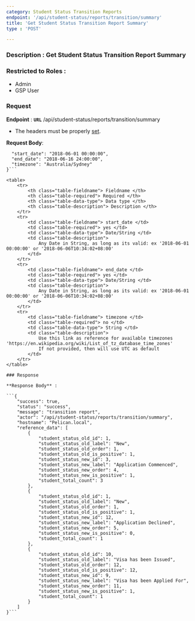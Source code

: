 ```yaml
---
category: Student Status Transition Reports
endpoint: '/api/student-status/reports/transition/summary'
title: 'Get Student Status Transition Report Summary'
type : 'POST'

---
```

### **Description** : Get Student Status Transition Report Summary
### Restricted to Roles : 
* Admin
* GSP User


### Request

**Endpoint** : **`URL`** /api/student-status/reports/transition/summary

* The headers must be properly [set](#/Info-setting-headers).

**Request Body**: 

```{
  "start_date": "2018-06-01 00:00:00",
  "end_date": "2018-06-16 24:00:00",
  "timezone": "Australia/Sydney"
}```

<table>
	<tr>
		<th class="table-fieldname"> Fieldname </th>
		<th class="table-required"> Required </th>    
		<th class="table-data-type"> Data type </th>
		<th class="table-description"> Description </th>
	</tr>
	<tr>
		<td class="table-fieldname"> start_date </td>
        <td class="table-required"> yes </td>
		<td class="table-data-type"> Date/String </td>
		<td class="table-description">
            Any Date in String, as long as its valid: ex '2018-06-01 00:00:00' or '2018-06-06T10:34:02+08:00'
        </td>
	</tr>  
	<tr>
		<td class="table-fieldname"> end_date </td>
        <td class="table-required"> yes </td>
		<td class="table-data-type"> Date/String </td>
		<td class="table-description">
            Any Date in String, as long as its valid: ex '2018-06-01 00:00:00' or '2018-06-06T10:34:02+08:00'
        </td>
	</tr> 
	<tr>
		<td class="table-fieldname"> timezone </td>
        <td class="table-required"> no </td>
		<td class="table-data-type"> String </td>
		<td class="table-description">
            Use this link as reference for available timezones 'https://en.wikipedia.org/wiki/List_of_tz_database_time_zones'
            If not provided, then will use UTC as default
        </td>
	</tr>         
</table>

### Response 

**Response Body** : 

```{
    "success": true,
    "status": "success",
    "message": "transition report",
    "actor": "/api/student-status/reports/transition/summary",
    "hostname": "Pelican.local",
    "reference_data": [
        {
            "student_status_old_id": 1,
            "student_status_old_label": "New",
            "student_status_old_order": 1,
            "student_status_old_is_positive": 1,
            "student_status_new_id": 3,
            "student_status_new_label": "Application Commenced",
            "student_status_new_order": 4,
            "student_status_new_is_positive": 1,
            "student_total_count": 3
        },
        {
            "student_status_old_id": 1,
            "student_status_old_label": "New",
            "student_status_old_order": 1,
            "student_status_old_is_positive": 1,
            "student_status_new_id": 12,
            "student_status_new_label": "Application Declined",
            "student_status_new_order": 5,
            "student_status_new_is_positive": 0,
            "student_total_count": 1
        },
        {
            "student_status_old_id": 10,
            "student_status_old_label": "Visa has been Issued",
            "student_status_old_order": 12,
            "student_status_old_is_positive": 12,
            "student_status_new_id": 9,
            "student_status_new_label": "Visa has been Applied For",
            "student_status_new_order": 11,
            "student_status_new_is_positive": 1,
            "student_total_count": 1
        }
    ]
}```